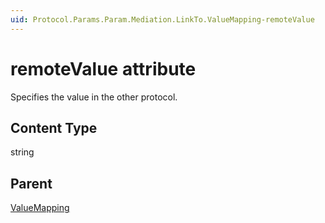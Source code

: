 ```yaml
---
uid: Protocol.Params.Param.Mediation.LinkTo.ValueMapping-remoteValue
---
```


# remoteValue attribute

Specifies the value in the other protocol.

## Content Type

string

## Parent

[ValueMapping](xref:Protocol.Params.Param.Mediation.LinkTo.ValueMapping)
